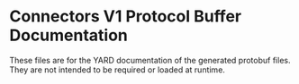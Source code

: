 # Connectors V1 Protocol Buffer Documentation

These files are for the YARD documentation of the generated protobuf files.
They are not intended to be required or loaded at runtime.
